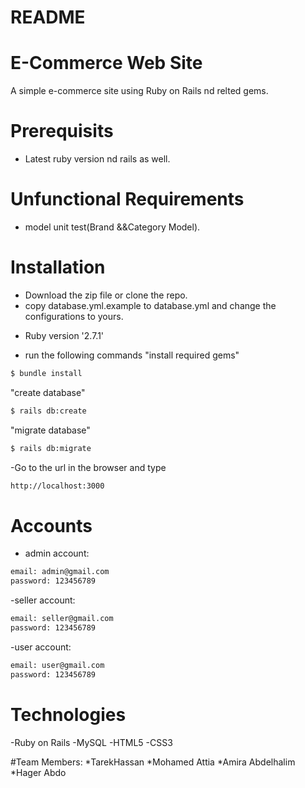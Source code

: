 # README

# E-Commerce Web Site

 A simple e-commerce site using Ruby on Rails nd relted gems.

# Prerequisits
* Latest ruby version nd rails as well.

# Unfunctional Requirements
* model unit test(Brand &&Category Model).

# Installation
- Download the zip file or clone the repo.
- copy database.yml.example to database.yml and change the configurations to yours.
* Ruby version '2.7.1'

- run the following commands
"install required gems"
```sh
$ bundle install
```
"create database"
```sh
$ rails db:create
```
"migrate database"
```sh
$ rails db:migrate
```
-Go to the url in the browser and type
```sh
http://localhost:3000
```

# Accounts
- admin account:
```sh
email: admin@gmail.com
password: 123456789
```
-seller account:
```sh
email: seller@gmail.com
password: 123456789
```
-user account:
```sh
email: user@gmail.com
password: 123456789
```


# Technologies
-Ruby on Rails
-MySQL
-HTML5
-CSS3

#Team Members:
*TarekHassan
*Mohamed Attia
*Amira Abdelhalim
*Hager Abdo



